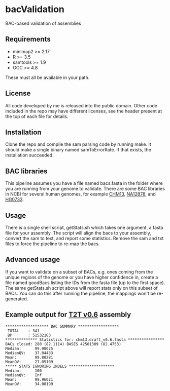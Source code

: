 # bacValidation
BAC-based validation of assemblies

## Requirements
- minimap2 >= 2.17
- R >= 3.5
- samtools >= 1.9
- GCC >= 4.8

These must all be available in your path.

## License

All code developed by me is released into the public domain. Other code included in the repo may have different licenses, see the header present at the top of each file for details.

## Installation
Clone the repo and compile the sam parsing code by running make. It should make a single binary named samToErrorRate. If that exists, the installation succeeded.


## BAC libraries
This pipeline assumes you have a file named bacs.fasta in the folder where you are running from your genome to validate. There are some BAC libraries in NCBI for several human genomes, for example <a href="https://www.ncbi.nlm.nih.gov/nuccore/?term=VMRC59+and+complete">CHM13</a>, <a href="https://www.ncbi.nlm.nih.gov/nuccore/?term=VMRC53+and+complete">NA12878</a>, and <a href="https://www.ncbi.nlm.nih.gov/nuccore/?term=VMRC62+and+complete">HG0733</a>.

## Usage

There is a single shell script, getStats.sh which takes one argument, a fasta file for your assembly. The script will align the bacs to your assembly, convert the sam to text, and report some statistics. Remove the sam and txt files to force the pipeline to re-map the bacs.

## Advanced usage

If you want to validate on a subset of BACs, e.g. ones coming from the unique regions of the genome or you have higher confidence in, create a file named goodBacs listing the IDs from the fasta file (up to the first space). The same getStats.sh script above will report stats only on this subset of BACs. You can do this after running the pipeline, the mappings won't be re-generated.

## Example output for <a href="https://github.com/nanopore-wgs-consortium/CHM13">T2T v0.6</a> assembly

```
******************* BAC SUMMARY ******************
 TOTAL    : 341
 BP       : 51532183
************** Statistics for: chm13.draft_v0.6.fasta ****************
BACs closed: 280 (82.1114) BASES 42501309 (82.4753)
Median:		 99.98025 
MedianQV:	 37.04433 
Mean:		 99.80281 
MeanQV:		 27.05109 
***** STATS IGNORING INDELS ********************
Median:		 100 
MedianQV:	 Inf 
Mean:		 99.96021 
MeanQV:		 34.00199 
```

